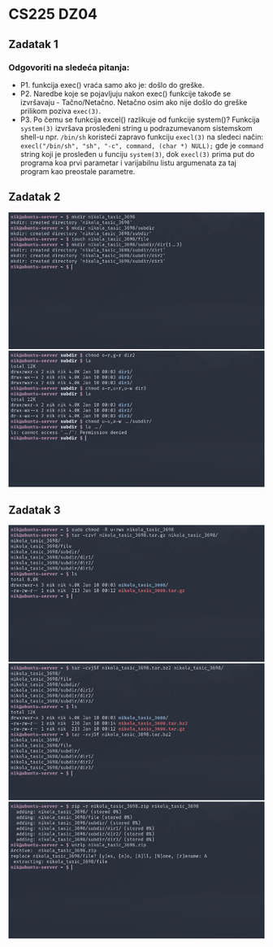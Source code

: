 # CS225 DZ04

## Zadatak 1

### Odgovoriti na sledeća pitanja: 
* P1. funkcija exec() vraća samo ako je:
	došlo do greške.
* P2. Naredbe koje se pojavljuju nakon exec() funkcije takođe se izvršavaju - Tačno/Netačno.
	Netačno osim ako nije došlo do greške prilikom poziva `exec(3)`.
* P3. Po čemu se funkcija excel() razlikuje od funkcije system()?
	Funkcija `system(3)` izvršava prosleđeni string u podrazumevanom sistemskom shell-u
	npr. `/bin/sh` koristeći zapravo funkciju `execl(3)` na sledeci način:
	`execl("/bin/sh", "sh", "-c", command, (char *) NULL);` gde je `command` string koji
	je prosleđen u funciju `system(3)`, dok `execl(3)` prima put do programa koa prvi parametar
	i varijabilnu listu argumenata za taj program kao preostale parametre.

## Zadatak 2

![](./ss1.png)
![](./ss2.png)

## Zadatak 3

![](./ss3.png)
![](./ss4.png)
![](./ss5.png)

